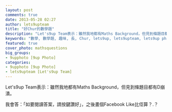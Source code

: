 ```yaml
---
layout: post
comments: true
date: 2013-05-28 02:27
author: lets9upteam
title: "好Chur的數學題"
description: "Let's9up Team表示：雖然我地都有Maths Background，但見到條題目都有D崩潰。我會答：「如要閱讀答案，請按鍵讚好」，之後畫個Facebook Like比佢算？.？"
keywords: "數學, 數學題, 趣味, 長, Chur, lets9up, lets9upteam, lets9up photo"
featured: true
cover_photo: mathsquestions
big_groups: 
- 9upphoto [9up Photo]
categories: 
- 9upphoto [9up Photo]
- lets9upteam [Let's9up Team]
---
```


Let's9up Team表示：雖然我地都有Maths Background，但見到條題目都有D崩潰。

我會答：「如要閱讀答案，請按鍵讚好」，之後畫個Facebook Like比佢算？.？